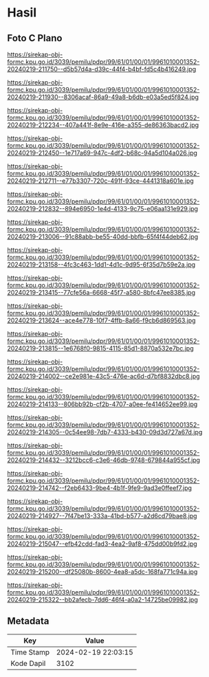 # Hasil

## Foto C Plano

https://sirekap-obj-formc.kpu.go.id/3039/pemilu/pdpr/99/61/01/00/01/9961010001352-20240219-211750--d5b57d4a-d39c-44f4-b4bf-fd5c4b416249.jpg

https://sirekap-obj-formc.kpu.go.id/3039/pemilu/pdpr/99/61/01/00/01/9961010001352-20240219-211930--8306acaf-86a9-49a8-b6db-e03a5ed5f824.jpg

https://sirekap-obj-formc.kpu.go.id/3039/pemilu/pdpr/99/61/01/00/01/9961010001352-20240219-212234--407a441f-8e9e-416e-a355-de86363bacd2.jpg

https://sirekap-obj-formc.kpu.go.id/3039/pemilu/pdpr/99/61/01/00/01/9961010001352-20240219-212450--1e717a69-947c-4df2-b68c-94a5d104a026.jpg

https://sirekap-obj-formc.kpu.go.id/3039/pemilu/pdpr/99/61/01/00/01/9961010001352-20240219-212711--e77b3307-720c-491f-93ce-4441318a601e.jpg

https://sirekap-obj-formc.kpu.go.id/3039/pemilu/pdpr/99/61/01/00/01/9961010001352-20240219-212832--894e6950-1e4d-4133-9c75-e06aa131e929.jpg

https://sirekap-obj-formc.kpu.go.id/3039/pemilu/pdpr/99/61/01/00/01/9961010001352-20240219-213006--91c88abb-be55-40dd-bbfb-65f4f44deb62.jpg

https://sirekap-obj-formc.kpu.go.id/3039/pemilu/pdpr/99/61/01/00/01/9961010001352-20240219-213158--4fc3c463-1dd1-4d1c-9d95-6f35d7b59e2a.jpg

https://sirekap-obj-formc.kpu.go.id/3039/pemilu/pdpr/99/61/01/00/01/9961010001352-20240219-213415--77cfe56a-6668-45f7-a580-8bfc47ee8385.jpg

https://sirekap-obj-formc.kpu.go.id/3039/pemilu/pdpr/99/61/01/00/01/9961010001352-20240219-213624--ace4e778-10f7-4ffb-8a66-f9cb6d869563.jpg

https://sirekap-obj-formc.kpu.go.id/3039/pemilu/pdpr/99/61/01/00/01/9961010001352-20240219-213815--1e6768f0-9815-4115-85d1-8870a532e7bc.jpg

https://sirekap-obj-formc.kpu.go.id/3039/pemilu/pdpr/99/61/01/00/01/9961010001352-20240219-214002--ce2e981e-43c5-476e-ac6d-d7bf8832dbc8.jpg

https://sirekap-obj-formc.kpu.go.id/3039/pemilu/pdpr/99/61/01/00/01/9961010001352-20240219-214133--806bb92b-cf2b-4707-a0ee-fe414652ee99.jpg

https://sirekap-obj-formc.kpu.go.id/3039/pemilu/pdpr/99/61/01/00/01/9961010001352-20240219-214305--0c54ee98-7db7-4333-b430-09d3d727a67d.jpg

https://sirekap-obj-formc.kpu.go.id/3039/pemilu/pdpr/99/61/01/00/01/9961010001352-20240219-214432--3212bcc6-c3e6-46db-9748-679844a955cf.jpg

https://sirekap-obj-formc.kpu.go.id/3039/pemilu/pdpr/99/61/01/00/01/9961010001352-20240219-214742--f2eb6433-9be4-4b1f-9fe9-9ad3e0ffeef7.jpg

https://sirekap-obj-formc.kpu.go.id/3039/pemilu/pdpr/99/61/01/00/01/9961010001352-20240219-214927--7f47be13-333a-41bd-b577-a2d6cd79bae8.jpg

https://sirekap-obj-formc.kpu.go.id/3039/pemilu/pdpr/99/61/01/00/01/9961010001352-20240219-215047--efb42cdd-fad3-4ea2-9af8-475dd00b9fd2.jpg

https://sirekap-obj-formc.kpu.go.id/3039/pemilu/pdpr/99/61/01/00/01/9961010001352-20240219-215200--df25080b-8600-4ea8-a5dc-168fa771c94a.jpg

https://sirekap-obj-formc.kpu.go.id/3039/pemilu/pdpr/99/61/01/00/01/9961010001352-20240219-215322--bb2afecb-7dd6-46f4-a0a2-14725be09982.jpg


## Metadata

| Key        | Value               |
| ---------- | ------------------- |
| Time Stamp | 2024-02-19 22:03:15 |
| Kode Dapil | 3102                |



